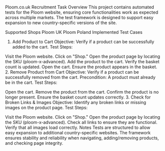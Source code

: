 Ploom.co.uk Recruitment Task
Overview
This project contains automated tests for the Ploom website, ensuring core functionalities work as expected across multiple markets. The test framework is designed to support easy expansion to new country-specific versions of the site.

Supported Shops
Ploom UK
Ploom Poland
Implemented Test Cases
1. Add Product to Cart
Objective: Verify if a product can be successfully added to the cart.
Test Steps:

Visit the Ploom website.
Click on "Shop."
Open the product page by locating the SKU (ploom-x-advanced).
Add the product to the cart.
Verify the basket count is updated.
Open the cart.
Ensure the product appears in the basket.
2. Remove Product from Cart
Objective: Verify if a product can be successfully removed from the cart.
Precondition: A product must already be in the cart.
Test Steps:

Open the cart.
Remove the product from the cart.
Confirm the product is no longer present.
Ensure the basket count updates correctly.
3. Check for Broken Links & Images
Objective: Identify any broken links or missing images on the product page.
Test Steps:

Visit the Ploom website.
Click on "Shop."
Open the product page by locating the SKU (ploom-x-advanced).
Check all links to ensure they are functional.
Verify that all images load correctly.
Notes
Tests are structured to allow easy expansion to additional country-specific websites.
The framework ensures stability and reliability when navigating, adding/removing products, and checking page integrity.
